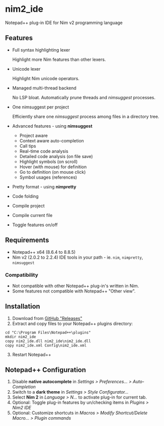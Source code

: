 # nim2_ide

Notepad++ plug-in IDE for Nim v2 programming language

## Features

  * Full syntax highlighting lexer
  
    Highlight more Nim features than other lexers.
  
  * Unicode lexer
  
    Highlight Nim unicode operators.
  
  * Managed multi-thread backend
  
    No LSP bloat. Automatically prune threads and _nimsuggest_ processes.
  
  * One nimsuggest per project
  
    Efficiently share one _nimsuggest_ process among files in a directory tree.
  
  * Advanced features - using **nimsuggest**
    - Project aware
    - Context aware auto-completion
    - Call tips
    - Real-time code analysis
    - Detailed code analysis (on file save)
    - Highlight symbols (on scroll)
    - Hover (with mouse) for definition
    - Go to definition (on mouse click)
    - Symbol usages (references)
  
  * Pretty format - using **nimpretty**
  * Code folding
  * Compile project
  * Compile current file
  * Toggle features on/off

## Requirements

  * Notepad++ x64 (8.6.4 to 8.8.5)
  * Nim v2 (2.0.2 to 2.2.4) IDE tools in your path - ie. `nim`, `nimpretty`, `nimsuggest`

### Compatibility

  * Not compatible with other Notepad++ plug-in's written in Nim.
  * Some features not compatible with Notepad++ "Other view".

## Installation

  1. Download from [GitHub "Releases"](https://github.com/gremlin-art/nim2_ide/releases)
  2. Extract and copy files to your Notepad++ plugins directory:
  
```batchfile
cd "C:\Program Files\Notepad++\plugins"
mkdir nim2_ide
copy nim2_ide.dll nim2_ide\nim2_ide.dll
copy nim2_ide.xml Config\nim2_ide.xml
```

  3. Restart Notepad++

## Notepad++ Configuration

  1. Disable **native autocomplete** in *Settings > Preferences... > Auto-Completion*
  2. Switch to a **dark theme** in *Settings > Style Configurator...*
  3. Select **Nim 2** in *Language > N...* to activate plug-in for current tab.
  4. Optional: Toggle plug-in features by un/checking items in *Plugins > Nim2 IDE*
  5. Optional: Customize shortcuts in *Macros > Modify Shortcut/Delete Macro... > Plugin commands*
